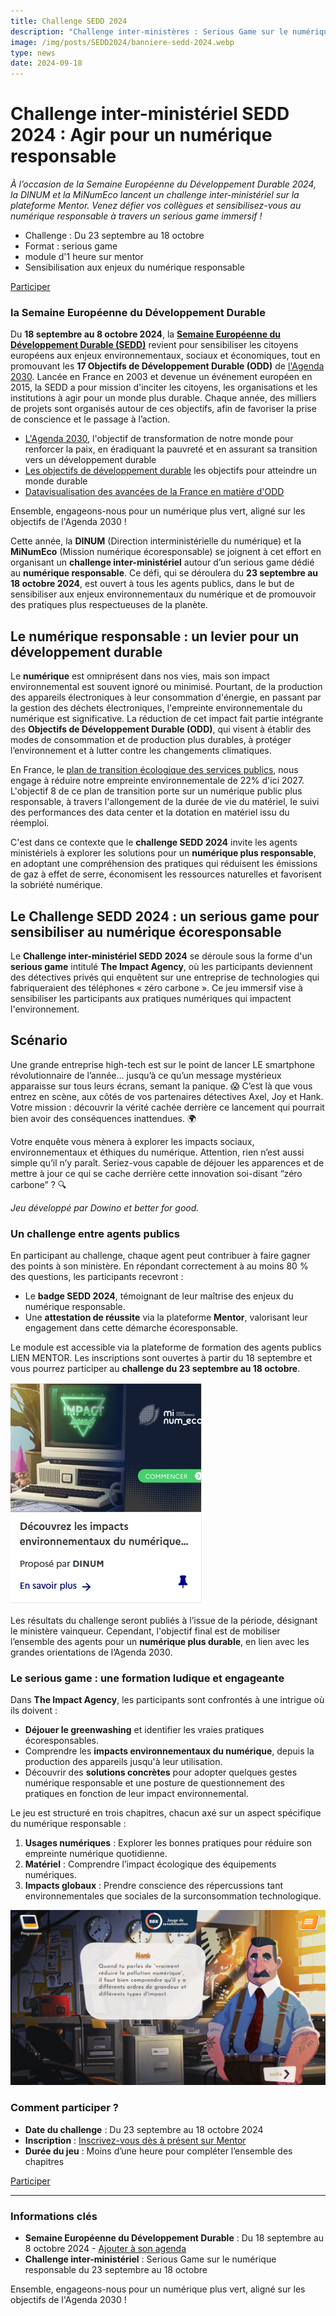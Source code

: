 ```yaml
---
title: Challenge SEDD 2024
description: "Challenge inter-ministères : Serious Game sur le numérique responsable. Du 23 septembre au 18 octobre : Venez défiez vos collégues et faire gagner votre ministère"
image: /img/posts/SEDD2024/banniere-sedd-2024.webp
type: news
date: 2024-09-18
---
```


# Challenge inter-ministériel SEDD 2024 : Agir pour un numérique responsable

*À l’occasion de la Semaine Européenne du Développement Durable 2024, la DINUM et la MiNumEco lancent un challenge inter-ministériel sur la plateforme Mentor. Venez défier vos collègues et sensibilisez-vous au numérique responsable à travers un serious game immersif !*

* Challenge : Du 23 septembre au 18 octobre
* Format : serious game
* module d'1 heure sur mentor
* Sensibilisation aux enjeux du numérique responsable

<a href="https://LIENMENTORENATTENTE.fr" class="fr-btn" target="_blank" title="Nouvelle fenêtre : Inscription">Participer</a>

### la Semaine Européenne du Développement Durable

Du **18 septembre au 8 octobre 2024**, la **[Semaine Européenne du Développement Durable (SEDD)](https://www.service-public.fr/particuliers/actualites/A16744)** revient pour sensibiliser les citoyens européens aux enjeux environnementaux, sociaux et économiques, tout en promouvant les **17 Objectifs de Développement Durable (ODD)** de [l'Agenda 2030](https://www.agenda-2030.fr/agenda-2030/). Lancée en France en 2003 et devenue un événement européen en 2015, la SEDD a pour mission d'inciter les citoyens, les organisations et les institutions à agir pour un monde plus durable. Chaque année, des milliers de projets sont organisés autour de ces objectifs, afin de favoriser la prise de conscience et le passage à l’action.

<div class="fr-highlight">

- [L'Agenda 2030](https://www.agenda-2030.fr/agenda-2030/), l'objectif de transformation de notre monde pour renforcer la paix, en éradiquant la pauvreté et en assurant sa transition vers un développement durable
- [Les objectifs de développement durable](https://www.agenda-2030.fr/agenda-2030/presentation/article/presentation-origines-et-principes) les objectifs pour atteindre un monde durable
- [Datavisualisation des avancées de la France en matière d'ODD](https://www.agenda-2030.fr/rosace/index2023.html)

Ensemble, engageons-nous pour un numérique plus vert, aligné sur les objectifs de l'Agenda 2030 !
</div>

Cette année, la **DINUM** (Direction interministérielle du numérique) et la **MiNumEco** (Mission numérique écoresponsable) se joignent à cet effort en organisant un **challenge inter-ministériel** autour d’un serious game dédié au **numérique responsable**. Ce défi, qui se déroulera du **23 septembre au 18 octobre 2024**, est ouvert à tous les agents publics, dans le but de sensibiliser aux enjeux environnementaux du numérique et de promouvoir des pratiques plus respectueuses de la planète.

## Le numérique responsable : un levier pour un développement durable

Le **numérique** est omniprésent dans nos vies, mais son impact environnemental est souvent ignoré ou minimisé. Pourtant, de la production des appareils électroniques à leur consommation d'énergie, en passant par la gestion des déchets électroniques, l'empreinte environnementale du numérique est significative. La réduction de cet impact fait partie intégrante des **Objectifs de Développement Durable (ODD)**, qui visent à établir des modes de consommation et de production plus durables, à protéger l’environnement et à lutter contre les changements climatiques. 

En France, le [plan de transition écologique des services publics](/posts/lancement-plan-transformation-eco-etat/), nous engage à réduire notre empreinte environnementale de 22% d'ici 2027. L'objectif 8 de ce plan de transition porte sur un numérique public plus responsable, à travers l'allongement de la durée de vie du matériel, le suivi des performances des data center et la dotation en matériel issu du réemploi.

C'est dans ce contexte que le **challenge SEDD 2024** invite les agents ministériels à explorer les solutions pour un **numérique plus responsable**, en adoptant une compréhension des pratiques qui réduisent les émissions de gaz à effet de serre, économisent les ressources naturelles et favorisent la sobriété numérique.

## Le Challenge SEDD 2024 : un serious game pour sensibiliser au numérique écoresponsable

Le **Challenge inter-ministériel SEDD 2024** se déroule sous la forme d'un **serious game** intitulé **The Impact Agency**, où les participants deviennent des détectives privés qui enquêtent sur une entreprise de technologies qui fabriqueraient des téléphones « zéro carbone ». Ce jeu immersif vise à sensibiliser les participants aux pratiques numériques qui impactent l'environnement.


## Scénario

Une grande entreprise high-tech est sur le point de lancer LE smartphone révolutionnaire de l’année… jusqu’à ce qu’un message mystérieux apparaisse sur tous leurs écrans, semant la panique. 😱 C’est là que vous entrez en scène, aux côtés de vos partenaires détectives Axel, Joy et Hank. Votre mission : découvrir la vérité cachée derrière ce lancement qui pourrait bien avoir des conséquences inattendues. 🌍

Votre enquête vous mènera à explorer les impacts sociaux, environnementaux et éthiques du numérique. Attention, rien n’est aussi simple qu’il n’y paraît. Seriez-vous capable de déjouer les apparences et de mettre à jour ce qui se cache derrière cette innovation soi-disant “zéro carbone” ? 🔍

*Jeu développé par Dowino et better for good.*

### Un challenge entre agents publics

En participant au challenge, chaque agent peut contribuer à faire gagner des points à son ministère. En répondant correctement à au moins 80 % des questions, les participants recevront :
- Le **badge SEDD 2024**, témoignant de leur maîtrise des enjeux du numérique responsable.
- Une **attestation de réussite** via la plateforme **Mentor**, valorisant leur engagement dans cette démarche écoresponsable.

Le module est accessible via la plateforme de formation des agents publics LIEN MENTOR. Les inscriptions sont ouvertes à partir du 18 septembre et vous pourrez participer au **challenge du 23 septembre au 18 octobre**.

[![Module mentor](/img/posts/SEDD2024/mentor-moduleTIA2.webp)](https://enattentedulienmentor)

Les résultats du challenge seront publiés à l’issue de la période, désignant le ministère vainqueur. Cependant, l'objectif final est de mobiliser l’ensemble des agents pour un **numérique plus durable**, en lien avec les grandes orientations de l’Agenda 2030.

### Le serious game : une formation ludique et engageante

Dans **The Impact Agency**, les participants sont confrontés à une intrigue où ils doivent :
- **Déjouer le greenwashing** et identifier les vraies pratiques écoresponsables.
- Comprendre les **impacts environnementaux du numérique**, depuis la production des appareils jusqu'à leur utilisation.
- Découvrir des **solutions concrètes** pour adopter quelques gestes numérique responsable et une posture de questionnement des pratiques en fonction de leur impact environnemental.

Le jeu est structuré en trois chapitres, chacun axé sur un aspect spécifique du numérique responsable :
1. **Usages numériques** : Explorer les bonnes pratiques pour réduire son empreinte numérique quotidienne.
2. **Matériel** : Comprendre l’impact écologique des équipements numériques.
3. **Impacts globaux** : Prendre conscience des répercussions tant environnementales que sociales de la surconsommation technologique. 

![Image du jeu](/img/posts/SEDD2024/seriousgameTIAcaptureecran.webp)

### Comment participer ?

- **Date du challenge** : Du 23 septembre au 18 octobre 2024
- **Inscription** : [Inscrivez-vous dès à présent sur Mentor](https://enattentedulienmentor)
- **Durée du jeu** : Moins d’une heure pour compléter l’ensemble des chapitres

<a href="https://LIENMENTORENATTENTE.fr" class="fr-btn" target="_blank" title="Nouvelle fenêtre : Inscription">Participer</a>

---
<div class="fr-highlight">

### Informations clés
- **Semaine Européenne du Développement Durable** : Du 18 septembre au 8 octobre 2024 - [Ajouter à son agenda](https://www.service-public.fr/particuliers/download-echeance-actu-ics-calendar/A16744)
- **Challenge inter-ministériel** : Serious Game sur le numérique responsable du 23 septembre au 18 octobre

Ensemble, engageons-nous pour un numérique plus vert, aligné sur les objectifs de l'Agenda 2030 !
</div>